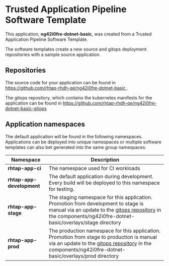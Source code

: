 # Trusted Application Pipeline Software Template

This application, **ng42i0fre-dotnet-basic**, was created from a Trusted Application Pipeline Software Template.

The software templates create a new source and gitops deployment repositories with a sample source application. 

## Repositories

The source code for your application can be found in [https://github.com/rhtap-rhdh-qe/ng42i0fre-dotnet-basic ](https://github.com/rhtap-rhdh-qe/ng42i0fre-dotnet-basic ).
 
The gitops repository, which contains the kubernetes manifests for the application can be found in 
[https://github.com/rhtap-rhdh-qe/ng42i0fre-dotnet-basic-gitops ](https://github.com/rhtap-rhdh-qe/ng42i0fre-dotnet-basic-gitops ) 

## Application namespaces 

The default application will be found in the following namespaces. Applications can be deployed into unique namespaces or multiple software templates can also bet generated into the same group namespaces.  

|  Namespace   |  Description   |  
| -------- | -------- |
| **rhtap-app-ci** | The namespace used for CI workloads |
| **rhtap-app-development** | The default application during development. Every build will be deployed to this namespace for testing. |
| **rhtap-app-stage** | The staging namespace for this application. Promotion from development to stage is manual via an update to the [gitops repository](https://github.com/rhtap-rhdh-qe/ng42i0fre-dotnet-basic-gitops ) in the components/ng42i0fre-dotnet-basic/overlays/stage directory |
| **rhtap-app-prod** | The production namespace for this application. Promotion from stage to production is manual via an update to the [gitops repository](https://github.com/rhtap-rhdh-qe/ng42i0fre-dotnet-basic-gitops ) in the components/ng42i0fre-dotnet-basic/overlays/prod directory |